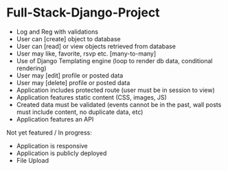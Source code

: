 # Full-Stack-Django-Project

- Log and Reg with validations
- User can [create] object to database
- User can [read] or view objects retrieved from database
- User may like, favorite, rsvp etc. [many-to-many]
- Use of Django Templating engine (loop to render db data, conditional rendering)
- User may [edit] profile or posted data
- User may [delete] profile or posted data
- Application includes protected route (user must be in session to view)
- Application features static content (CSS, images, JS)
- Created data must be validated (events cannot be in the past, wall posts must include content, no duplicate data, etc)
- Application features an API

Not yet featured / In progress:
- Application is responsive
- Application is publicly deployed
- File Upload

